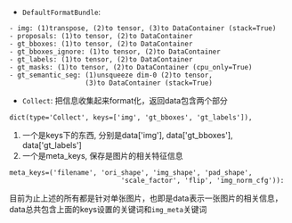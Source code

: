 - `DefaultFormatBundle`:
```
- img: (1)transpose, (2)to tensor, (3)to DataContainer (stack=True)
- proposals: (1)to tensor, (2)to DataContainer
- gt_bboxes: (1)to tensor, (2)to DataContainer
- gt_bboxes_ignore: (1)to tensor, (2)to DataContainer
- gt_labels: (1)to tensor, (2)to DataContainer
- gt_masks: (1)to tensor, (2)to DataContainer (cpu_only=True)
- gt_semantic_seg: (1)unsqueeze dim-0 (2)to tensor,
                   (3)to DataContainer (stack=True)
```

- `Collect`: 把信息收集起来format化，返回data包含两个部分  
```
dict(type='Collect', keys=['img', 'gt_bboxes', 'gt_labels']),
```
1. 一个是keys下的东西, 分别是data['img'], data['gt_bboxes'], data['gt_labels']
2. 一个是meta_keys, 保存是图片的相关特征信息
```
meta_keys=('filename', 'ori_shape', 'img_shape', 'pad_shape',
                            'scale_factor', 'flip', 'img_norm_cfg')):
```
目前为止上述的所有都是针对单张图片，也即是data表示一张图片的相关信息，data总共包含上面的keys设置的关键词和`img_meta`关键词
